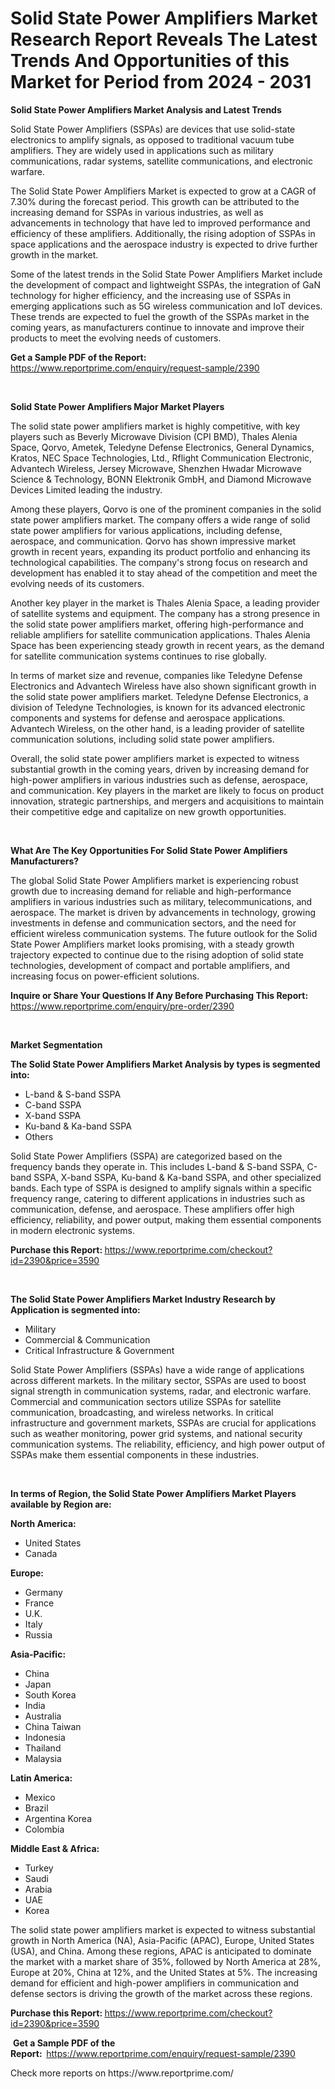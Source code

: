 <p><h1>Solid State Power Amplifiers Market Research Report Reveals The Latest Trends And Opportunities of this Market for Period from 2024 - 2031</h1></p><p><strong>Solid State Power Amplifiers Market Analysis and Latest Trends</strong></p>
<p><p>Solid State Power Amplifiers (SSPAs) are devices that use solid-state electronics to amplify signals, as opposed to traditional vacuum tube amplifiers. They are widely used in applications such as military communications, radar systems, satellite communications, and electronic warfare.</p><p>The Solid State Power Amplifiers Market is expected to grow at a CAGR of 7.30% during the forecast period. This growth can be attributed to the increasing demand for SSPAs in various industries, as well as advancements in technology that have led to improved performance and efficiency of these amplifiers. Additionally, the rising adoption of SSPAs in space applications and the aerospace industry is expected to drive further growth in the market.</p><p>Some of the latest trends in the Solid State Power Amplifiers Market include the development of compact and lightweight SSPAs, the integration of GaN technology for higher efficiency, and the increasing use of SSPAs in emerging applications such as 5G wireless communication and IoT devices. These trends are expected to fuel the growth of the SSPAs market in the coming years, as manufacturers continue to innovate and improve their products to meet the evolving needs of customers.</p></p>
<p><strong>Get a Sample PDF of the Report:&nbsp;</strong> <a href="https://www.reportprime.com/enquiry/request-sample/2390">https://www.reportprime.com/enquiry/request-sample/2390</a></p>
<p>&nbsp;</p>
<p><strong>Solid State Power Amplifiers Major Market Players</strong></p>
<p><p>The solid state power amplifiers market is highly competitive, with key players such as Beverly Microwave Division (CPI BMD), Thales Alenia Space, Qorvo, Ametek, Teledyne Defense Electronics, General Dynamics, Kratos, NEC Space Technologies, Ltd., Rflight Communication Electronic, Advantech Wireless, Jersey Microwave, Shenzhen Hwadar Microwave Science & Technology, BONN Elektronik GmbH, and Diamond Microwave Devices Limited leading the industry.</p><p>Among these players, Qorvo is one of the prominent companies in the solid state power amplifiers market. The company offers a wide range of solid state power amplifiers for various applications, including defense, aerospace, and communication. Qorvo has shown impressive market growth in recent years, expanding its product portfolio and enhancing its technological capabilities. The company's strong focus on research and development has enabled it to stay ahead of the competition and meet the evolving needs of its customers.</p><p>Another key player in the market is Thales Alenia Space, a leading provider of satellite systems and equipment. The company has a strong presence in the solid state power amplifiers market, offering high-performance and reliable amplifiers for satellite communication applications. Thales Alenia Space has been experiencing steady growth in recent years, as the demand for satellite communication systems continues to rise globally.</p><p>In terms of market size and revenue, companies like Teledyne Defense Electronics and Advantech Wireless have also shown significant growth in the solid state power amplifiers market. Teledyne Defense Electronics, a division of Teledyne Technologies, is known for its advanced electronic components and systems for defense and aerospace applications. Advantech Wireless, on the other hand, is a leading provider of satellite communication solutions, including solid state power amplifiers.</p><p>Overall, the solid state power amplifiers market is expected to witness substantial growth in the coming years, driven by increasing demand for high-power amplifiers in various industries such as defense, aerospace, and communication. Key players in the market are likely to focus on product innovation, strategic partnerships, and mergers and acquisitions to maintain their competitive edge and capitalize on new growth opportunities.</p></p>
<p>&nbsp;</p>
<p><strong>What Are The Key Opportunities For Solid State Power Amplifiers Manufacturers?</strong></p>
<p><p>The global Solid State Power Amplifiers market is experiencing robust growth due to increasing demand for reliable and high-performance amplifiers in various industries such as military, telecommunications, and aerospace. The market is driven by advancements in technology, growing investments in defense and communication sectors, and the need for efficient wireless communication systems. The future outlook for the Solid State Power Amplifiers market looks promising, with a steady growth trajectory expected to continue due to the rising adoption of solid state technologies, development of compact and portable amplifiers, and increasing focus on power-efficient solutions.</p></p>
<p><strong>Inquire or Share Your Questions If Any Before Purchasing This Report:</strong> <a href="https://www.reportprime.com/enquiry/pre-order/2390">https://www.reportprime.com/enquiry/pre-order/2390</a></p>
<p>&nbsp;</p>
<p><strong>Market Segmentation</strong></p>
<p><strong>The Solid State Power Amplifiers Market Analysis by types is segmented into:</strong></p>
<p><ul><li>L-band & S-band SSPA</li><li>C-band SSPA</li><li>X-band SSPA</li><li>Ku-band & Ka-band SSPA</li><li>Others</li></ul></p>
<p><p>Solid State Power Amplifiers (SSPA) are categorized based on the frequency bands they operate in. This includes L-band & S-band SSPA, C-band SSPA, X-band SSPA, Ku-band & Ka-band SSPA, and other specialized bands. Each type of SSPA is designed to amplify signals within a specific frequency range, catering to different applications in industries such as communication, defense, and aerospace. These amplifiers offer high efficiency, reliability, and power output, making them essential components in modern electronic systems.</p></p>
<p><strong>Purchase this Report:&nbsp;</strong><a href="https://www.reportprime.com/checkout?id=2390&price=3590">https://www.reportprime.com/checkout?id=2390&price=3590</a></p>
<p>&nbsp;</p>
<p><strong>The Solid State Power Amplifiers Market Industry Research by Application is segmented into:</strong></p>
<p><ul><li>Military</li><li>Commercial & Communication</li><li>Critical Infrastructure & Government</li></ul></p>
<p><p>Solid State Power Amplifiers (SSPAs) have a wide range of applications across different markets. In the military sector, SSPAs are used to boost signal strength in communication systems, radar, and electronic warfare. Commercial and communication sectors utilize SSPAs for satellite communication, broadcasting, and wireless networks. In critical infrastructure and government markets, SSPAs are crucial for applications such as weather monitoring, power grid systems, and national security communication systems. The reliability, efficiency, and high power output of SSPAs make them essential components in these industries.</p></p>
<p>&nbsp;</p>
<p><strong>In terms of Region, the Solid State Power Amplifiers Market Players available by Region are:</strong></p>
<p>
    <p> <strong> North America: </strong>
        <ul>
            <li>United States</li>
            <li>Canada</li>
        </ul>
        </p> 
    <p> <strong> Europe: </strong>
        <ul>
            <li>Germany</li>
            <li>France</li>
            <li>U.K.</li>
            <li>Italy</li>
            <li>Russia</li>
        </ul>
        </p> 
    <p> <strong> Asia-Pacific: </strong>
        <ul>
            <li>China</li>
            <li>Japan</li>
            <li>South Korea</li>
            <li>India</li>
            <li>Australia</li>
            <li>China Taiwan</li>
            <li>Indonesia</li>
            <li>Thailand</li>
            <li>Malaysia</li>
        </ul>
        </p> 
    <p> <strong> Latin America: </strong>
        <ul>
            <li>Mexico</li>
            <li>Brazil</li>
            <li>Argentina Korea</li>
            <li>Colombia</li>
        </ul>
        </p> 
    <p> <strong> Middle East & Africa: </strong>
        <ul>
            <li>Turkey</li>
            <li>Saudi</li>
            <li>Arabia</li>
            <li>UAE</li>
            <li>Korea</li>
        </ul>
    </p>
    </p>
<p><p>The solid state power amplifiers market is expected to witness substantial growth in North America (NA), Asia-Pacific (APAC), Europe, United States (USA), and China. Among these regions, APAC is anticipated to dominate the market with a market share of 35%, followed by North America at 28%, Europe at 20%, China at 12%, and the United States at 5%. The increasing demand for efficient and high-power amplifiers in communication and defense sectors is driving the growth of the market across these regions.</p></p>
<p><strong>Purchase this Report: </strong><a href="https://www.reportprime.com/checkout?id=2390&price=3590">https://www.reportprime.com/checkout?id=2390&price=3590</a></p>
<p>&nbsp;<strong>Get a Sample PDF of the Report:&nbsp;&nbsp;</strong><a href="https://www.reportprime.com/enquiry/request-sample/2390">https://www.reportprime.com/enquiry/request-sample/2390</a></p>
<p><strong></strong></p>
<p>Check more reports on https://www.reportprime.com/</p>